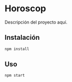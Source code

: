 # Horoscop

Descripción del proyecto aquí.

## Instalación

```bash
npm install
```

## Uso

```bash
npm start
```
